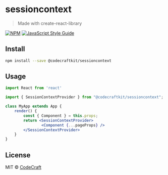 # sessioncontext

> Made with create-react-library

[![NPM](https://img.shields.io/npm/v/@codecraftkit/sessioncontext.svg)](https://www.npmjs.com/package/@codecraftkit/sessioncontext) [![JavaScript Style Guide](https://img.shields.io/badge/code_style-standard-brightgreen.svg)](https://standardjs.com)

## Install

```bash
npm install --save @codecraftkit/sessioncontext
```

## Usage

```jsx
import React from 'react'

import { SessionContextProvider } from "@codecraftkit/sessioncontext";

class MyApp extends App {
    render() {
        const { Component } = this.props;
        return <SessionContextProvider>
                <Component {...pageProps} />
        </SessionContextProvider>
    }
}
```

## License

MIT © [CodeCraft](https://github.com/CodeCraft)

